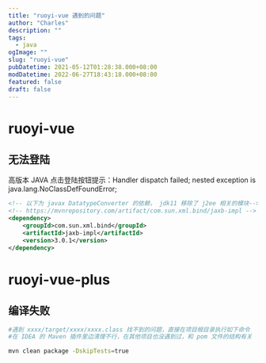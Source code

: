 ```yaml
---
title: "ruoyi-vue 遇到的问题"
author: "Charles"
description: ""
tags:
  - java
ogImage: ""
slug: "ruoyi-vue"
pubDatetime: 2021-05-12T01:28:38.000+08:00
modDatetime: 2022-06-27T18:43:18.000+08:00
featured: false
draft: false
---
```


# ruoyi-vue

## 无法登陆

高版本 JAVA 点击登陆按钮提示：Handler dispatch failed; nested exception is java.lang.NoClassDefFoundError;

```xml
<!-- 以下为 javax DatatypeConverter 的依赖， jdk11 移除了 j2ee 相关的模块-->
<!-- https://mvnrepository.com/artifact/com.sun.xml.bind/jaxb-impl -->
<dependency>
    <groupId>com.sun.xml.bind</groupId>
    <artifactId>jaxb-impl</artifactId>
    <version>3.0.1</version>
</dependency>
```

# ruoyi-vue-plus

## 编译失败

```bash
#遇到 xxxx/target/xxxx/xxxx.class 找不到的问题，直接在项目根目录执行如下命令
#在 IDEA 的 Maven 插件里边清理不行，在其他项目也没遇到过，和 pom 文件的结构有关

mvn clean package -DskipTests=true
```
